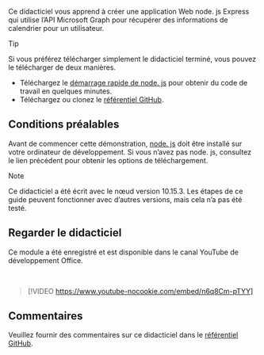 <!-- markdownlint-disable MD002 MD041 -->

Ce didacticiel vous apprend à créer une application Web node. js Express qui utilise l’API Microsoft Graph pour récupérer des informations de calendrier pour un utilisateur.

> [!TIP]
> Si vous préférez télécharger simplement le didacticiel terminé, vous pouvez le télécharger de deux manières.
>
> - Téléchargez le [démarrage rapide de node. js](https://developer.microsoft.com/graph/quick-start?platform=option-node) pour obtenir du code de travail en quelques minutes.
> - Téléchargez ou clonez le [référentiel GitHub](https://github.com/microsoftgraph/msgraph-training-nodeexpressapp).

## <a name="prerequisites"></a>Conditions préalables

Avant de commencer cette démonstration, [node. js](https://nodejs.org) doit être installé sur votre ordinateur de développement. Si vous n’avez pas node. js, consultez le lien précédent pour obtenir les options de téléchargement.

> [!NOTE]
> Ce didacticiel a été écrit avec le nœud version 10.15.3. Les étapes de ce guide peuvent fonctionner avec d’autres versions, mais cela n’a pas été testé.

## <a name="watch-the-tutorial"></a>Regarder le didacticiel

Ce module a été enregistré et est disponible dans le canal YouTube de développement Office.

<!-- markdownlint-disable MD033 MD034 -->
<br/>

> [!VIDEO https://www.youtube-nocookie.com/embed/n6q8Cm-pTYY]
<!-- markdownlint-enable MD033 MD034 -->

## <a name="feedback"></a>Commentaires

Veuillez fournir des commentaires sur ce didacticiel dans le [référentiel GitHub](https://github.com/microsoftgraph/msgraph-training-nodeexpressapp).
